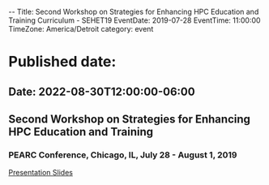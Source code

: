 --
Title: Second Workshop on Strategies for Enhancing HPC Education and Training Curriculum - SEHET19
EventDate: 2019-07-28
EventTime: 11:00:00
TimeZone: America/Detroit
category: event
# Published date:
Date: 2022-08-30T12:00:00-06:00
---

## Second Workshop on Strategies for Enhancing HPC Education and Training 

### PEARC Conference, Chicago, IL, July 28 - August 1, 2019

[Presentation Slides](https://drive.google.com/drive/folders/169NKRoPNkaqD6PgooCw0ngMsyxR5MDR4)